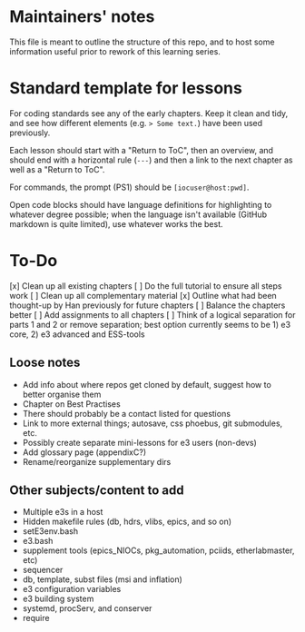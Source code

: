 # Maintainers' notes

This file is meant to outline the structure of this repo, and to host some information useful prior to rework of this learning series.

# Standard template for lessons

For coding standards see any of the early chapters. Keep it clean and tidy, and see how different elements (e.g. `> Some text.`) have been used previously.

Each lesson should start with a "Return to ToC", then an overview, and should end with a horizontal rule (`---`) and then a link to the next chapter as well as a "Return to ToC".

For commands, the prompt (PS1) should be `[iocuser@host:pwd]`.

Open code blocks should have language definitions for highlighting to whatever degree possible; when the language isn't available (GitHub markdown is quite limited), use whatever works the best.

# To-Do

[x] Clean up all existing chapters
[ ] Do the full tutorial to ensure all steps work
[ ] Clean up all complementary material
[x] Outline what had been thought-up by Han previously for future chapters
[ ] Balance the chapters better
[ ] Add assignments to all chapters
[ ] Think of a logical separation for parts 1 and 2 or remove separation; best option currently seems to be 1) e3 core, 2) e3 advanced and ESS-tools

## Loose notes

- Add info about where repos get cloned by default, suggest how to better organise them
- Chapter on Best Practises
- There should probably be a contact listed for questions
- Link to more external things; autosave, css phoebus, git submodules, etc.
- Possibly create separate mini-lessons for e3 users (non-devs)
- Add glossary page (appendixC?)
- Rename/reorganize supplementary dirs


## Other subjects/content to add
* Multiple e3s in a host
* Hidden makefile rules (db, hdrs, vlibs, epics, and so on)
* setE3env.bash
* e3.bash
* supplement tools (epics_NIOCs, pkg_automation, pciids, etherlabmaster, etc)
* sequencer
* db, template, subst files (msi and inflation)
* e3 configuration variables
* e3 building system
* systemd, procServ, and conserver 
* require 
